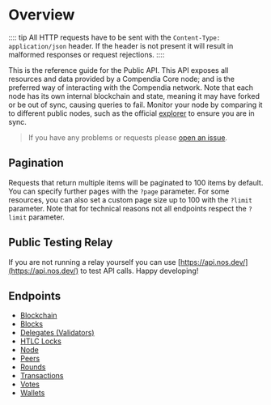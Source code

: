 # Overview

:::: tip
All HTTP requests have to be sent with the `Content-Type: application/json` header. If the header is not present it will result in malformed responses or request rejections.
::::

This is the reference guide for the Public API. This API exposes all resources and data provided by a Compendia Core node; and is the preferred way of interacting with the Compendia network. Note that each node has its own internal blockchain and state, meaning it may have forked or be out of sync, causing queries to fail. Monitor your node by comparing it to different public nodes, such as the official [explorer](https://api.nos.dev/api/v2) to ensure you are in sync.

> If you have any problems or requests please [open an issue](https://github.com/compendia/core/issues/new/choose).

## Pagination

Requests that return multiple items will be paginated to 100 items by default. You can specify further pages with the `?page` parameter. For some resources, you can also set a custom page size up to 100 with the `?limit` parameter. Note that for technical reasons not all endpoints respect the `?limit` parameter.

## Public Testing Relay

If you are not running a relay yourself you can use [https://api.nos.dev/](https://api.nos.dev/) to test API calls. Happy developing!

## Endpoints

* [Blockchain](./blockchain.md)
* [Blocks](./blocks.md)
* [Delegates (Validators)](./delegates.md)
* [HTLC Locks](./locks.md)
* [Node](./node.md)
* [Peers](./peers.md)
* [Rounds](./rounds.md)
* [Transactions](./transactions.md)
* [Votes](./votes.md)
* [Wallets](./wallets.md)